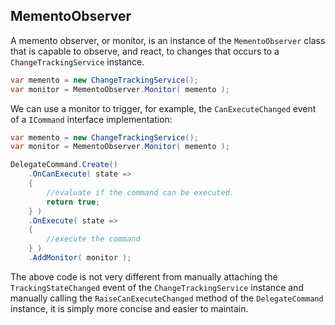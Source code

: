 ## MementoObserver

A memento observer, or monitor, is an instance of the `MementoObserver` class that is capable to observe, and react, to changes that occurs to a `ChangeTrackingService` instance.

```csharp
var memento = new ChangeTrackingService();
var monitor = MementoObserver.Monitor( memento );
```

We can use a monitor to trigger, for example, the `CanExecuteChanged` event of a `ICommand` interface implementation:

```csharp
var memento = new ChangeTrackingService();
var monitor = MementoObserver.Monitor( memento );

DelegateCommand.Create()
    .OnCanExecute( state =>
    {
        //evaluate if the command can be executed.
        return true;
    } )
    .OnExecute( state =>
    {
        //execute the command
    } )
    .AddMonitor( monitor );
```

The above code is not very different from manually attaching the `TrackingStateChanged` event of the `ChangeTrackingService` instance and manually calling the `RaiseCanExecuteChanged` method of the `DelegateCommand` instance, it is simply more concise and easier to maintain.